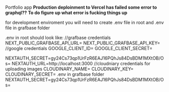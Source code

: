Portfolio app
**Production deploinment to Vercel has failed some error to graphql??**
**To do figure up what error is fucking things up**

for development enviroment you will need to create .env file in root and .env file in grafbase folder

.env in root should look like:
//grafbase credentials
NEXT_PUBLIC_GRAFBASE_API_URL=
NEXT_PUBLIC_GRAFBASE_API_KEY=
//google credentials
GOOGLE_CLIENT_ID=
GOOGLE_CLIENT_SECRET=

NEXTAUTH_SECRET=gy24Cs73qp1UrFzR6EAJ16PQhJs84DsBDM1MXtOB/Os=
NEXTAUTH_URL=http://localhost:3000
//cloudniary credentials for uploading images
CLOUDINARY_NAME=
CLOUDINARY_KEY=
CLOUDINARY_SECRET=
 .env in grafbase folder
NEXTAUTH_SECRET=gy24Cs73qp1UrFzR6EAJ16PQhJs84DsBDM1MXtOB/Os=
 

